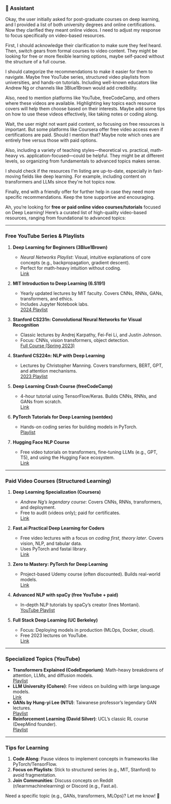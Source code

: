 ### 🤖 Assistant

<think>
Okay, the user initially asked for post-graduate courses on deep learning, and I provided a list of both university degrees and online certifications. Now they clarified they meant online videos. I need to adjust my response to focus specifically on video-based resources.

First, I should acknowledge their clarification to make sure they feel heard. Then, switch gears from formal courses to video content. They might be looking for free or more flexible learning options, maybe self-paced without the structure of a full course. 

I should categorize the recommendations to make it easier for them to navigate. Maybe free YouTube series, structured video playlists from universities, and hands-on tutorials. Including well-known educators like Andrew Ng or channels like 3Blue1Brown would add credibility. 

Also, need to mention platforms like YouTube, freeCodeCamp, and others where these videos are available. Highlighting key topics each resource covers will help them choose based on their interests. Maybe add some tips on how to use these videos effectively, like taking notes or coding along.

Wait, the user might not want paid content, so focusing on free resources is important. But some platforms like Coursera offer free video access even if certifications are paid. Should I mention that? Maybe note which ones are entirely free versus those with paid options.

Also, including a variety of teaching styles—theoretical vs. practical, math-heavy vs. application-focused—could be helpful. They might be at different levels, so organizing from fundamentals to advanced topics makes sense.

I should check if the resources I'm listing are up-to-date, especially in fast-moving fields like deep learning. For example, including content on transformers and LLMs since they're hot topics now.

Finally, end with a friendly offer for further help in case they need more specific recommendations. Keep the tone supportive and encouraging.
</think>

Ah, you’re looking for **free or paid online video courses/tutorials** focused on Deep Learning! Here’s a curated list of high-quality video-based resources, ranging from foundational to advanced topics:

---

### **Free YouTube Series & Playlists**
1. **Deep Learning for Beginners (3Blue1Brown)**  
   - *Neural Networks Playlist*: Visual, intuitive explanations of core concepts (e.g., backpropagation, gradient descent).  
   - Perfect for math-heavy intuition without coding.  
   [Link](https://www.youtube.com/playlist?list=PLZHQObOWTQDNU6R1_67000Dx_ZCJB-3pi)

2. **MIT Introduction to Deep Learning (6.S191)**  
   - Yearly updated lectures by MIT faculty. Covers CNNs, RNNs, GANs, transformers, and ethics.  
   - Includes Jupyter Notebook labs.  
   [2024 Playlist](https://www.youtube.com/playlist?list=PLtBw6njQRU-rwp5__7C0oIVt26ZgjG9NI)

3. **Stanford CS231n: Convolutional Neural Networks for Visual Recognition**  
   - Classic lectures by Andrej Karpathy, Fei-Fei Li, and Justin Johnson.  
   - Focus: CNNs, vision transformers, object detection.  
   [Full Course (Spring 2023)](https://www.youtube.com/playlist?list=PLoROMvodv4rOABXSygHTsbvUz4G_YQhOb)

4. **Stanford CS224n: NLP with Deep Learning**  
   - Lectures by Christopher Manning. Covers transformers, BERT, GPT, and attention mechanisms.  
   [2023 Playlist](https://www.youtube.com/playlist?list=PLoROMvodv4rOSH4v6133s9LFPRHjEmbmJ)

5. **Deep Learning Crash Course (freeCodeCamp)**  
   - 4-hour tutorial using TensorFlow/Keras. Builds CNNs, RNNs, and GANs from scratch.  
   [Link](https://youtu.be/VyWAvY2CF9c)

6. **PyTorch Tutorials for Deep Learning (sentdex)**  
   - Hands-on coding series for building models in PyTorch.  
   [Playlist](https://www.youtube.com/playlist?list=PLQVvvaa0QuDdeMyHEYc0gxfpLwTTTaIF6)

7. **Hugging Face NLP Course**  
   - Free video tutorials on transformers, fine-tuning LLMs (e.g., GPT, T5), and using the Hugging Face ecosystem.  
   [Link](https://huggingface.co/learn/nlp-course)

---

### **Paid Video Courses (Structured Learning)**
1. **Deep Learning Specialization (Coursera)**  
   - *Andrew Ng’s legendary course*: Covers CNNs, RNNs, transformers, and deployment.  
   - Free to audit (videos only); paid for certificates.  
   [Link](https://www.coursera.org/specializations/deep-learning)

2. **Fast.ai Practical Deep Learning for Coders**  
   - Free video lectures with a focus on *coding first, theory later*. Covers vision, NLP, and tabular data.  
   - Uses PyTorch and fastai library.  
   [Link](https://course.fast.ai/)

3. **Zero to Mastery: PyTorch for Deep Learning**  
   - Project-based Udemy course (often discounted). Builds real-world models.  
   [Link](https://www.udemy.com/course/pytorch-for-deep-learning/)

4. **Advanced NLP with spaCy (free YouTube + paid)**  
   - In-depth NLP tutorials by spaCy’s creator (Ines Montani).  
   [YouTube Playlist](https://www.youtube.com/c/ExplosionAI/videos)

5. **Full Stack Deep Learning (UC Berkeley)**  
   - Focus: Deploying models in production (MLOps, Docker, cloud).  
   - Free 2023 lectures on YouTube.  
   [Link](https://fullstackdeeplearning.com/course/2023/)

---

### **Specialized Topics (YouTube)**
- **Transformers Explained (CodeEmporium)**: Math-heavy breakdowns of attention, LLMs, and diffusion models.  
  [Playlist](https://www.youtube.com/@CodeEmporium/playlists)  
- **LLM University (Cohere)**: Free videos on building with large language models.  
  [Link](https://docs.cohere.com/docs/llmu)  
- **GANs by Hung-yi Lee (NTU)**: Taiwanese professor’s legendary GAN lectures.  
  [Playlist](https://www.youtube.com/watch?v=1YtP6kb0O4w)  
- **Reinforcement Learning (David Silver)**: UCL’s classic RL course (DeepMind founder).  
  [Playlist](https://www.youtube.com/playlist?list=PLqYmG7hTraZDM-OYHWgPebj2MfCFzFObQ)

---

### **Tips for Learning**
1. **Code Along**: Pause videos to implement concepts in frameworks like PyTorch/TensorFlow.  
2. **Focus on Playlists**: Stick to structured series (e.g., MIT, Stanford) to avoid fragmentation.  
3. **Join Communities**: Discuss concepts on Reddit (r/learnmachinelearning) or Discord (e.g., Fast.ai).  

Need a specific topic (e.g., GANs, transformers, MLOps)? Let me know! 🤖